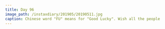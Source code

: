 ```yaml
---
title: Day 96
image_path: /instaxdiary/201905/20190511.jpg
caption: Chinese word "FU" means for "Good Lucky". Wish all the people that suffered #coronavirus  will healthy and safe.
---
```


